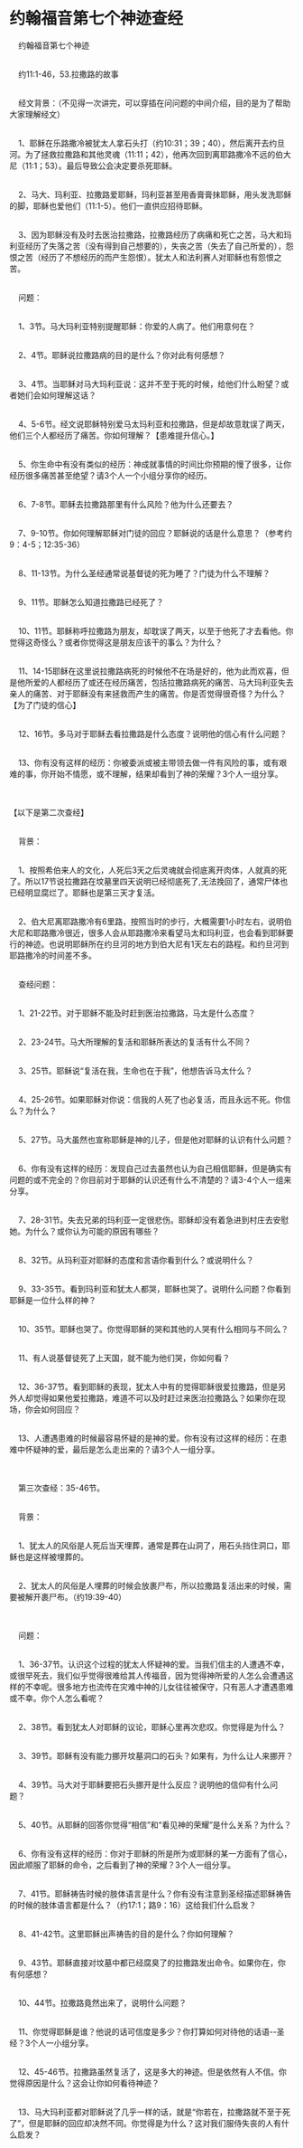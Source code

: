 # 约翰福音第七个神迹查经



<p>&nbsp; &nbsp; 约翰福音第七个神迹</p>

<p><br />
&nbsp; &nbsp; 约11:1-46，53.拉撒路的故事</p>

<p><br />
&nbsp; &nbsp; 经文背景：（不见得一次讲完，可以穿插在问问题的中间介绍，目的是为了帮助大家理解经文）</p>

<p><br />
&nbsp; &nbsp; 1、耶稣在乐路撒冷被犹太人拿石头打（约10:31；39；40），然后离开去约旦河。为了拯救拉撒路和其他灵魂（11:11；42），他再次回到离耶路撒冷不远的伯大尼（11:1；53）。最后导致公会决定要杀死耶稣。</p>

<p><br />
&nbsp; &nbsp; 2、马大、玛利亚、拉撒路爱耶稣，玛利亚甚至用香膏膏抹耶稣，用头发洗耶稣的脚，耶稣也爱他们（11:1-5）。他们一直供应招待耶稣。</p>

<p><br />
&nbsp; &nbsp; 3、因为耶稣没有及时去医治拉撒路，拉撒路经历了病痛和死亡之苦，马大和玛利亚经历了失落之苦（没有得到自己想要的），失丧之苦（失去了自己所爱的），怨恨之苦（经历了不想经历的而产生怨恨）。犹太人和法利赛人对耶稣也有怨恨之苦。</p>

<p><br />
&nbsp; &nbsp; 问题：</p>

<p><br />
&nbsp; &nbsp; 1、3节。马大玛利亚特别提醒耶稣：你爱的人病了。他们用意何在？</p>

<p><br />
&nbsp; &nbsp; 2、4节。耶稣说拉撒路病的目的是什么？你对此有何感想？</p>

<p><br />
&nbsp; &nbsp; 3、4节。当耶稣对马大玛利亚说：这并不至于死的时候，给他们什么盼望？或者她们会如何理解这话？</p>

<p><br />
&nbsp; &nbsp; 4、5-6节。经文说耶稣特别爱马太玛利亚和拉撒路，但是却故意耽误了两天，他们三个人都经历了痛苦。你如何理解？【患难提升信心。】</p>

<p><br />
&nbsp; &nbsp; 5、你生命中有没有类似的经历：神成就事情的时间比你预期的慢了很多，让你经历很多痛苦甚至绝望？请3个人一个小组分享你的经历。</p>

<p><br />
&nbsp; &nbsp; 6、7-8节。耶稣去拉撒路那里有什么风险？他为什么还要去？</p>

<p><br />
&nbsp; &nbsp; 7、9-10节。你如何理解耶稣对门徒的回应？耶稣说的话是什么意思？（参考约9：4-5；12:35-36）</p>

<p><br />
&nbsp; &nbsp; 8、11-13节。为什么圣经通常说基督徒的死为睡了？门徒为什么不理解？</p>

<p><br />
&nbsp; &nbsp; 9、11节。耶稣怎么知道拉撒路已经死了？</p>

<p><br />
&nbsp; &nbsp; 10、11节。耶稣称呼拉撒路为朋友，却耽误了两天，以至于他死了才去看他。你觉得这奇怪么？或者你觉得这是朋友应该干的事么？为什么？</p>

<p><br />
&nbsp; &nbsp; 11、14-15耶稣在这里说拉撒路病死的时候他不在场是好的，他为此而欢喜，但是他所爱的人都经历了或还在经历痛苦，包括拉撒路病死的痛苦、马大玛利亚失去亲人的痛苦、对于耶稣没有来拯救而产生的痛苦。你是否觉得很奇怪？为什么？【为了门徒的信心】</p>

<p><br />
&nbsp; &nbsp; 12、16节。多马对于耶稣去看拉撒路是什么态度？说明他的信心有什么问题？</p>

<p><br />
&nbsp; &nbsp; 13、你有没有这样的经历：你被委派或被主带领去做一件有风险的事，或有艰难的事，你开始不情愿，或不理解，结果却看到了神的荣耀？3个人一组分享。</p>

<p><br />
&nbsp;<br />
【以下是第二次查经】</p>

<p><br />
&nbsp; &nbsp; 背景：</p>

<p><br />
&nbsp; &nbsp; 1、按照希伯来人的文化，人死后3天之后灵魂就会彻底离开肉体，人就真的死了。所以17节说拉撒路在坟墓里四天说明已经彻底死了,无法挽回了，通常尸体也已经明显腐烂了。耶稣也是第三天才复活。</p>

<p><br />
&nbsp; &nbsp; 2、伯大尼离耶路撒冷有6里路，按照当时的步行，大概需要1小时左右，说明伯大尼和耶路撒冷很近，很多人会从耶路撒冷来看望马太和玛利亚，也会看到耶稣要行的神迹。也说明耶稣所在约旦河的地方到伯大尼有1天左右的路程。和约旦河到耶路撒冷的时间差不多。</p>

<p><br />
&nbsp; &nbsp; 查经问题：</p>

<p><br />
&nbsp; &nbsp; 1、21-22节。对于耶稣不能及时赶到医治拉撒路，马太是什么态度？</p>

<p><br />
&nbsp; &nbsp; 2、23-24节。马大所理解的复活和耶稣所表达的复活有什么不同？</p>

<p><br />
&nbsp; &nbsp; 3、25节。耶稣说“复活在我，生命也在于我”，他想告诉马太什么？</p>

<p><br />
&nbsp; &nbsp; 4、25-26节。如果耶稣对你说：信我的人死了也必复活，而且永远不死。你信么？为什么？</p>

<p><br />
&nbsp; &nbsp; 5、27节。马大虽然也宣称耶稣是神的儿子，但是他对耶稣的认识有什么问题？</p>

<p><br />
&nbsp; &nbsp; 6、你有没有这样的经历：发现自己过去虽然也认为自己相信耶稣，但是确实有问题的或不完全的？你目前对于耶稣的认识还有什么不清楚的？请3-4个人一组来分享。</p>

<p><br />
&nbsp; &nbsp; 7、28-31节。失去兄弟的玛利亚一定很悲伤。耶稣却没有着急进到村庄去安慰她。为什么？或你认为可能的原因有哪些？</p>

<p><br />
&nbsp; &nbsp; 8、32节。从玛利亚对耶稣的态度和言语你看到什么？或说明什么？</p>

<p><br />
&nbsp; &nbsp; 9、33-35节。看到玛利亚和犹太人都哭，耶稣也哭了。说明什么问题？你看到耶稣是一位什么样的神？</p>

<p><br />
&nbsp; &nbsp; 10、35节。耶稣也哭了。你觉得耶稣的哭和其他的人哭有什么相同与不同么？</p>

<p><br />
&nbsp; &nbsp; 11、有人说基督徒死了上天国，就不能为他们哭，你如何看？</p>

<p><br />
&nbsp; &nbsp; 12、36-37节。看到耶稣的表现，犹太人中有的觉得耶稣很爱拉撒路，但是另外人却觉得如果他爱拉撒路，难道不可以及时赶过来医治拉撒路么？如果你在现场，你会如何回应？</p>

<p><br />
&nbsp; &nbsp; 13、人遭遇患难的时候最容易怀疑的是神的爱。你有没有过这样的经历：在患难中怀疑神的爱，最后是怎么走出来的？请3个人一组分享。</p>

<p><br />
&nbsp;<br />
&nbsp; &nbsp; 第三次查经：35-46节。</p>

<p><br />
&nbsp; &nbsp; 背景：</p>

<p><br />
&nbsp; &nbsp; 1、犹太人的风俗是人死后当天埋葬，通常是葬在山洞了，用石头挡住洞口，耶稣也是这样被埋葬的。</p>

<p><br />
&nbsp; &nbsp; 2、犹太人的风俗是人埋葬的时候会放裹尸布，所以拉撒路复活出来的时候，需要被解开裹尸布。（约19:39-40）</p>

<p><br />
&nbsp;<br />
&nbsp; &nbsp; 问题：</p>

<p><br />
&nbsp; &nbsp; 1、36-37节。认识这个过程的犹太人怀疑神的爱。当我们信主的人遭遇不幸，或很早死去，我们似乎觉得很难给其人传福音，因为觉得神所爱的人怎么会遭遇这样的不幸呢。很多地方也流传在灾难中神的儿女往往被保守，只有恶人才遭遇患难或不幸。你个人怎么看呢？</p>

<p><br />
&nbsp; &nbsp; 2、38节。看到犹太人对耶稣的议论，耶稣心里再次悲叹。你觉得是为什么？</p>

<p><br />
&nbsp; &nbsp; 3、39节。耶稣有没有能力挪开坟墓洞口的石头？如果有，为什么让人来挪开？</p>

<p><br />
&nbsp; &nbsp; 4、39节。马大对于耶稣要把石头挪开是什么反应？说明他的信仰有什么问题？</p>

<p><br />
&nbsp; &nbsp; 5、40节。从耶稣的回答你觉得“相信”和“看见神的荣耀”是什么关系？为什么？</p>

<p><br />
&nbsp; &nbsp; 6、你有没有这样的经历：你对于耶稣的所是所为或耶稣的某一方面有了信心，因此顺服了耶稣的命令，之后看到了神的荣耀？3个人一组分享。</p>

<p><br />
&nbsp; &nbsp; 7、41节。耶稣祷告时候的肢体语言是什么？你有没有注意到圣经描述耶稣祷告的时候的肢体语言都是什么？（约17:1；路9：16）这给我们什么启发？</p>

<p><br />
&nbsp; &nbsp; 8、41-42节。这里耶稣出声祷告的目的是什么？你如何理解？</p>

<p><br />
&nbsp; &nbsp; 9、43节。耶稣直接对坟墓中都已经腐臭了的拉撒路发出命令。如果你在，你有何感想？</p>

<p><br />
&nbsp; &nbsp; 10、44节。拉撒路竟然出来了，说明什么问题？</p>

<p><br />
&nbsp; &nbsp; 11、你觉得耶稣是谁？他说的话可信度是多少？你打算如何对待他的话语--圣经？3个人一小组分享。</p>

<p><br />
&nbsp; &nbsp; 12、45-46节。拉撒路虽然复活了，这是多大的神迹。但是依然有人不信。你觉得原因是什么？这会让你如何看待神迹？</p>

<p><br />
&nbsp; &nbsp; 13、马大玛利亚都对耶稣说了几乎一样的话，就是“你若在，拉撒路就不至于死了”，但是耶稣的回应却决然不同。你觉得是为什么？这对我们服侍失丧的人有什么启发？</p>